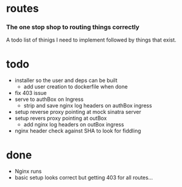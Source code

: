 # routes
### The one stop shop to routing things correctly
A todo list of thinigs I need to implement followed by things that exist.

# todo
- installer so the user and deps can be built
  - add user creation to dockerfile when done
- fix 403 issue
- serve to authBox on Ingress
  - strip and save nginx log headers on authBox ingress
- setup reverse proxy pointing at mock sinatra server
- setup revers proxy pointing at outBox
    - add nginx log headers on outBox ingress
- nginx header check against SHA to look for fiddling


# done
- Nginx runs
- basic setup looks correct but getting 403 for all routes...
